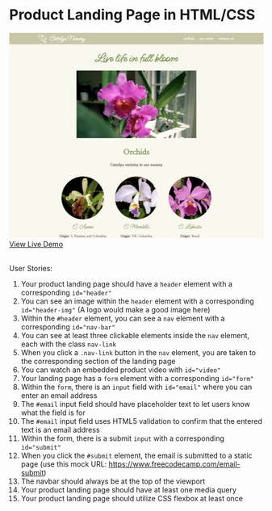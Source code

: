# Product Landing Page in HTML/CSS

<img src="https://raw.githubusercontent.com/dhannywi/freecodecamp/main/ResponsiveWebDesign/product-landing/img/Cattelya-nursery.png">
<a href="">View Live Demo</a>
<br><br>
  
User Stories:
1. Your product landing page should have a `header` element with a corresponding `id="header"`
2. You can see an image within the `header` element with a corresponding `id="header-img"` (A logo would make a good image here)
3. Within the `#header` element, you can see a `nav` element with a corresponding `id="nav-bar"`
4. You can see at least three clickable elements inside the `nav` element, each with the class `nav-link`
5. When you click a `.nav-link` button in the `nav` element, you are taken to the corresponding section of the landing page
6. You can watch an embedded product video with `id="video"`
7. Your landing page has a `form` element with a corresponding `id="form"`
8. Within the `form`, there is an `input` field with `id="email"` where you can enter an email address
9. The `#email` input field should have placeholder text to let users know what the field is for
10. The `#email` input field uses HTML5 validation to confirm that the entered text is an email address
11. Within the form, there is a submit `input` with a corresponding `id="submit"`
12. When you click the `#submit` element, the email is submitted to a static page (use this mock URL: https://www.freecodecamp.com/email-submit)
13. The navbar should always be at the top of the viewport
14. Your product landing page should have at least one media query
15. Your product landing page should utilize CSS flexbox at least once
